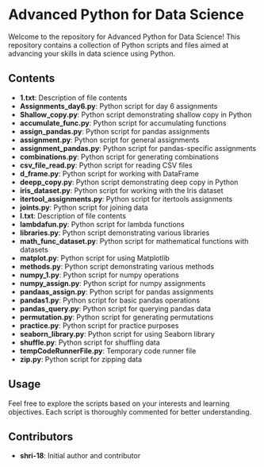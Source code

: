 
# Advanced Python for Data Science

Welcome to the repository for Advanced Python for Data Science! This repository contains a collection of Python scripts and files aimed at advancing your skills in data science using Python.

## Contents

- **1.txt**: Description of file contents
- **Assignments_day6.py**: Python script for day 6 assignments
- **Shallow_copy.py**: Python script demonstrating shallow copy in Python
- **accumulate_func.py**: Python script for accumulating functions
- **assign_pandas.py**: Python script for pandas assignments
- **assignment.py**: Python script for general assignments
- **assignment_pandas.py**: Python script for pandas-specific assignments
- **combinations.py**: Python script for generating combinations
- **csv_file_read.py**: Python script for reading CSV files
- **d_frame.py**: Python script for working with DataFrame
- **deepp_copy.py**: Python script demonstrating deep copy in Python
- **iris_dataset.py**: Python script for working with the Iris dataset
- **itertool_assignments.py**: Python script for itertools assignments
- **joints.py**: Python script for joining data
- **l.txt**: Description of file contents
- **lambdafun.py**: Python script for lambda functions
- **libraries.py**: Python script demonstrating various libraries
- **math_func_dataset.py**: Python script for mathematical functions with datasets
- **matplot.py**: Python script for using Matplotlib
- **methods.py**: Python script demonstrating various methods
- **numpy_1.py**: Python script for numpy operations
- **numpy_assign.py**: Python script for numpy assignments
- **pandaas_assign.py**: Python script for pandas assignments
- **pandas1.py**: Python script for basic pandas operations
- **pandas_query.py**: Python script for querying pandas data
- **permutation.py**: Python script for generating permutations
- **practice.py**: Python script for practice purposes
- **seaborn_library.py**: Python script for using Seaborn library
- **shuffle.py**: Python script for shuffling data
- **tempCodeRunnerFile.py**: Temporary code runner file
- **zip.py**: Python script for zipping data

## Usage

Feel free to explore the scripts based on your interests and learning objectives. Each script is thoroughly commented for better understanding.

## Contributors

- **shri-18**: Initial author and contributor
